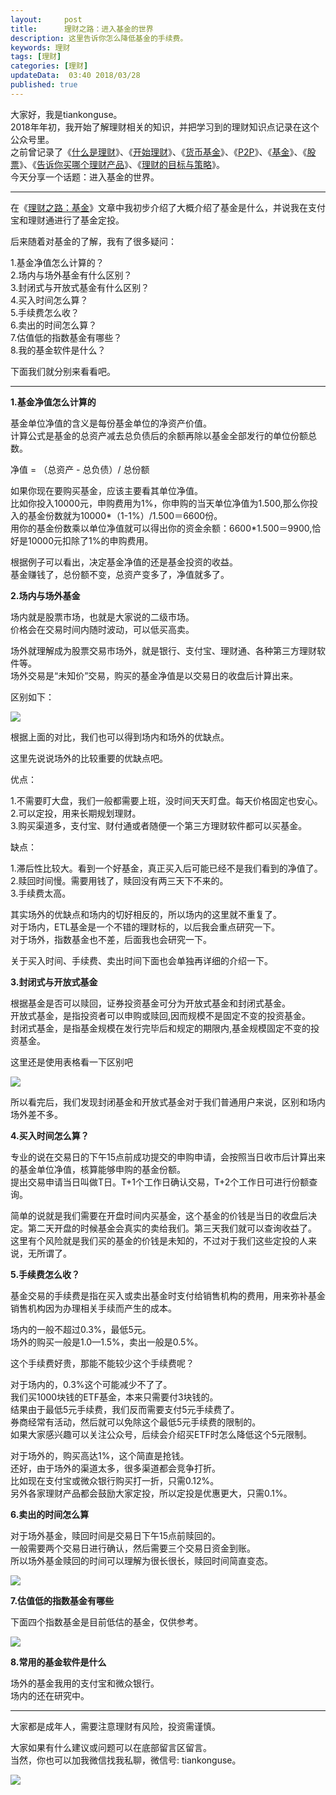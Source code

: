 ```yaml
---   
layout:     post  
title:      理财之路：进入基金的世界   
description: 这里告诉你怎么降低基金的手续费。    
keywords: 理财  
tags: [理财]  
categories: [理财]  
updateData:  03:40 2018/03/28
published: true  
---  
```

 
大家好，我是tiankonguse。  
2018年年初，我开始了解理财相关的知识，并把学习到的理财知识点记录在这个公众号里。  
之前曾记录了《[什么是理财](http://mp.weixin.qq.com/s/jghH-D6CC_mGEFkkNnvC3A)》、《[开始理财](https://mp.weixin.qq.com/s/1ZHyd_FAOsqTbAJqWgntLg)》、《[货币基金](http://mp.weixin.qq.com/s/Nc-qiTOzYVg_tpG21j4AZQ)》、《[P2P](http://mp.weixin.qq.com/s/e0Pm_-9KoLjF6LjQ3P22FA)》、《[基金](http://mp.weixin.qq.com/s/mPUr6w55USFTcEWCyhd00A)》、《[股票](http://mp.weixin.qq.com/s/CLE5wOSFrM1n_sbHqp325A)》、《[告诉你买哪个理财产品](https://mp.weixin.qq.com/s/TswyqhtGyxFLa_SFEy_-cw)》、《[理财的目标与策略](http://mp.weixin.qq.com/s/a1gFvWWI5Ei6ROmTdNnoiQ)》。  
今天分享一个话题：进入基金的世界。    


***  


在《[理财之路：基金](http://mp.weixin.qq.com/s/mPUr6w55USFTcEWCyhd00A)》文章中我初步介绍了大概介绍了基金是什么，并说我在支付宝和理财通进行了基金定投。  


后来随着对基金的了解，我有了很多疑问：  

  
1.基金净值怎么计算的？  
2.场内与场外基金有什么区别？  
3.封闭式与开放式基金有什么区别？  
4.买入时间怎么算？  
5.手续费怎么收？  
6.卖出的时间怎么算？  
7.估值低的指数基金有哪些？  
8.我的基金软件是什么？  


下面我们就分别来看看吧。  


***  


**1.基金净值怎么计算的**  


基金单位净值的含义是每份基金单位的净资产价值。  
计算公式是基金的总资产减去总负债后的余额再除以基金全部发行的单位份额总数。  


净值 = （总资产 - 总负债）/ 总份额   


如果你现在要购买基金，应该主要看其单位净值。  
比如你投入10000元，申购费用为1%，你申购的当天单位净值为1.500,那么你投入的基金份数就为10000*（1-1%）/1.500＝6600份。  
用你的基金份数乘以单位净值就可以得出你的资金余额：6600*1.500＝9900,恰好是10000元扣除了1%的申购费用。  


根据例子可以看出，决定基金净值的还是基金投资的收益。  
基金赚钱了，总份额不变，总资产变多了，净值就多了。  


**2.场内与场外基金**  


场内就是股票市场，也就是大家说的二级市场。  
价格会在交易时间内随时波动，可以低买高卖。  


场外就理解成为股票交易市场外，就是银行、支付宝、理财通、各种第三方理财软件等。  
场外交易是“未知价”交易，购买的基金净值是以交易日的收盘后计算出来。  


区别如下：  



![](/images/2018/03/20180328030311.png)  


根据上面的对比，我们也可以得到场内和场外的优缺点。  


这里先说说场外的比较重要的优缺点吧。  


优点：  


1.不需要盯大盘，我们一般都需要上班，没时间天天盯盘。每天价格固定也安心。  
2.可以定投，用来长期规划理财。  
3.购买渠道多，支付宝、财付通或者随便一个第三方理财软件都可以买基金。  


缺点：  


1.滞后性比较大。看到一个好基金，真正买入后可能已经不是我们看到的净值了。  
2.赎回时间慢。需要用钱了，赎回没有两三天下不来的。  
3.手续费太高。  


其实场外的优缺点和场内的切好相反的，所以场内的这里就不重复了。  
对于场内，ETL基金是一个不错的理财标的，以后我会重点研究一下。  
对于场外，指数基金也不差，后面我也会研究一下。  


关于买入时间、手续费、卖出时间下面也会单独再详细的介绍一下。  


**3.封闭式与开放式基金**  


根据基金是否可以赎回，证券投资基金可分为开放式基金和封闭式基金。    
开放式基金，是指投资者可以申购或赎回,因而规模不是固定不变的投资基金。    
封闭式基金，是指基金规模在发行完毕后和规定的期限内,基金规模固定不变的投资基金。  


这里还是使用表格看一下区别吧  


![](/images/2018/03/20180328030458.png)  


所以看完后，我们发现封闭基金和开放式基金对于我们普通用户来说，区别和场内场外差不多。  


**4.买入时间怎么算？**  


专业的说在交易日的下午15点前成功提交的申购申请，会按照当日收市后计算出来的基金单位净值，核算能够申购的基金份额。  
提出交易申请当日叫做T日。T+1个工作日确认交易，T+2个工作日可进行份额查询。  


简单的说就是我们需要在开盘时间内买基金，这个基金的价钱是当日的收盘后决定。第二天开盘的时候基金会真实的卖给我们。第三天我们就可以查询收益了。  
这里有个风险就是我们买的基金的价钱是未知的，不过对于我们这些定投的人来说，无所谓了。  


**5.手续费怎么收？**  


基金交易的手续费是指在买入或卖出基金时支付给销售机构的费用，用来弥补基金销售机构因为办理相关手续而产生的成本。  


场内的一般不超过0.3%，最低5元。  
场外的购买一般是1.0—1.5%，卖出一般是0.5%。  


这个手续费好贵，那能不能较少这个手续费呢？  


对于场内的，0.3%这个可能减少不了了。  
我们买1000块钱的ETF基金，本来只需要付3块钱的。  
结果由于最低5元手续费，我们反而需要支付5元手续费了。  
券商经常有活动，然后就可以免除这个最低5元手续费的限制的。  
如果大家感兴趣可以关注公众号，后续会介绍买ETF时怎么降低这个5元限制。  


对于场外的，购买高达1%，这个简直是抢钱。  
还好，由于场外的渠道太多，很多渠道都会竞争打折。  
比如现在支付宝或微众银行购买打一折，只需0.12%。  
另外各家理财产品都会鼓励大家定投，所以定投是优惠更大，只需0.1%。  


**6.卖出的时间怎么算**  

对于场外基金，赎回时间是交易日下午15点前赎回的。  
一般需要两个交易日进行确认，然后需要三个交易日资金到账。  
所以场外基金赎回的时间可以理解为很长很长，赎回时间简直变态。  


![](/images/2018/03/20180328030605.png) 

**7.估值低的指数基金有哪些**  


下面四个指数基金是目前低估的基金，仅供参考。 


![](/images/2018/03/20180328030642.jpg) 



**8.常用的基金软件是什么**  

场外的基金我用的支付宝和微众银行。  
场内的还在研究中。  


***  


大家都是成年人，需要注意理财有风险，投资需谨慎。  


大家如果有什么建议或问题可以在底部留言区留言。  
当然，你也可以加我微信找我私聊，微信号: tiankonguse。  

![](/images/tiankonguse-support.png)  


